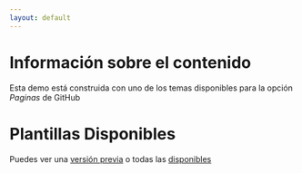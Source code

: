 ```yaml
---
layout: default
---
```


# Información sobre el contenido

Esta demo está construida con uno de los temas disponibles para la opción _Paginas_ de GitHub

# Plantillas Disponibles

Puedes ver una [versión previa](http://pages-themes.github.io/slate) o todas las [disponibles](https://github.com/pages-themes)







         
